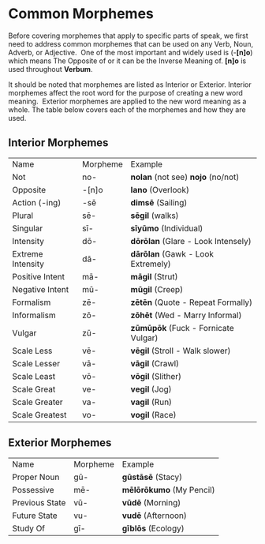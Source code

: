 # Common Morphemes

Before covering morphemes that apply to specific parts of speak, we first need to address common morphemes that can be used on any Verb, Noun, Adverb, or Adjective.&nbsp; One of the most important and widely used is (-**[n]o**) which means The Opposite of or it can be the Inverse Meaning of. **[n]o** is used throughout **Verbum**.

It should be noted that morphemes are listed as Interior or Exterior. Interior morphemes affect the root word for the purpose of creating a new word meaning.&nbsp; Exterior morphemes are applied to the new word meaning as a whole. The table below covers each of the morphemes and how they are used.

## Interior Morphemes

||||
|--- |--- |--- |
|Name|Morpheme|Example|
|Not|no-|**nolan** (not see) **nojo** (no/not)|
|Opposite|-[n]o|**lano** (Overlook)|
|Action (-ing)|-sē|**dimsē** (Sailing)|
|Plural|sē-|**sēgil** (walks)|
|Singular|sī-|**sīyūmo** (Individual)|
|Intensity|dō-|**dōrōlan** (Glare - Look Intensely)|
|Extreme Intensity|dā-|**dārōlan** (Gawk - Look Extremely)|
|Positive Intent|mā-|**māgil** (Strut)|
|Negative Intent|mū-|**mūgil** (Creep)|
|Formalism|zē-|**zētēn** (Quote - Repeat Formally)|
|Informalism|zō-|**zōhēt** (Wed - Marry Informal)|
|Vulgar|zū-|**zūmūpōk** (Fuck - Fornicate Vulgar)|
|Scale Less|vē-|**vēgil** (Stroll - Walk slower)|
|Scale Lesser|vā-|**vāgil** (Crawl)|
|Scale Least|vō-|**vōgil** (Slither)|
|Scale Great|ve-|**vegil** (Jog)|
|Scale Greater|va-|**vagil** (Run)|
|Scale Greatest|vo-|**vogil** (Race)|

## Exterior Morphemes

||||
|--- |--- |--- |
|Name|Morpheme|Example|
|Proper Noun|gū-|**gūstāsē** (Stacy)|
|Possessive|mē-|**mēlōrōkumo** (My Pencil)|
|Previous State|vū-|**vūdē** (Morning)|
|Future State|vu-|**vudē** (Afternoon)|
|Study Of|gī-|**gīblōs** (Ecology)|
